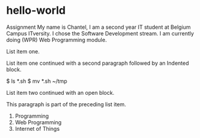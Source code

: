 # hello-world
Assignment
My name is Chantel, I am a second year IT student at Belgium Campus ITversity.
I chose the Software Development stream.
I am currently doing (WPR) Web Programming module.

List item one.

List item one continued with a second paragraph followed by an Indented block.

$ ls *.sh
$ mv *.sh ~/tmp

List item two continued with an open block.

This paragraph is part of the preceding list item.

  1. Programming
  2. Web Programming
  3. Internet of Things
